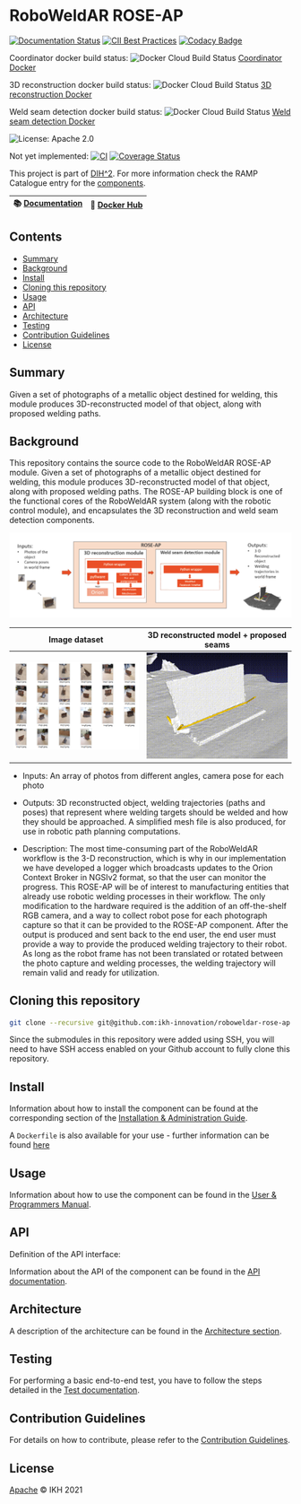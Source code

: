 # RoboWeldAR ROSE-AP

[![Documentation Status](https://readthedocs.org/projects/roboweldar-rose-ap/badge/?version=latest)](https://roboweldar-rose-ap.readthedocs.io/en/latest/?badge=latest)
[![CII Best Practices](https://bestpractices.coreinfrastructure.org/projects/4822/badge)](https://bestpractices.coreinfrastructure.org/projects/4822)
[![Codacy Badge](https://app.codacy.com/project/badge/Grade/97c7794bcfc4435e807d3f6838088cfc)](https://www.codacy.com/gh/ikh-innovation/roboweldar-rose-ap/dashboard?utm_source=github.com&amp;utm_medium=referral&amp;utm_content=ikh-innovation/roboweldar-rose-ap&amp;utm_campaign=Badge_Grade)

Coordinator docker build status:
![Docker Cloud Build Status](https://img.shields.io/docker/cloud/build/roboweldar/roboweldar-coordinator?style=plastic)
[Coordinator Docker](https://hub.docker.com/r/roboweldar/roboweldar-coordinator)

3D reconstruction docker build status:
![Docker Cloud Build Status](https://img.shields.io/docker/cloud/build/roboweldar/roboweldar-3d-reconstruction?style=plastic)
[3D reconstruction Docker](https://hub.docker.com/r/roboweldar/roboweldar-3d-reconstruction)

Weld seam detection docker build status:
![Docker Cloud Build Status](https://img.shields.io/docker/cloud/build/roboweldar/roboweldar-weld-seam-detection?style=plastic)
[Weld seam detection Docker](https://hub.docker.com/r/roboweldar/roboweldar-weld-seam-detection)

![License: Apache 2.0](https://img.shields.io/github/license/ikh-innovation/roboweldar-rose-ap)

Not yet implemented:
[![CI](https://github.com/ramp-eu/TTE.project1/workflows/CI/badge.svg)](https://github.com/ramp-eu/TTE.project1/actions?query=workflow%3ACI)
[![Coverage Status](https://coveralls.io/repos/github/ramp-eu/TTE.project1/badge.svg?branch=master)](https://coveralls.io/github/ramp-eu/TTE.project1?branch=master)

This project is part of [DIH^2](http://www.dih-squared.eu/). For more information check the RAMP Catalogue entry for the
[components](https://github.com/xxx).

| :books: [Documentation](https://roboweldar-rose-ap.readthedocs.io/en/latest/) | :whale: [Docker Hub](https://hub.docker.com/u/roboweldar) |
| --------------------------------------------- | ------------------------------------------------------------- |


## Contents

- [Summary](#summary)
- [Background](#background)
- [Install](#install)
- [Cloning this repository](#cloning-this-repository)
- [Usage](#usage)
- [API](#api)
- [Architecture](#architecture)
- [Testing](#testing)
- [Contribution Guidelines](#contribution-guidelines)
- [License](#license)

## Summary

Given a set of photographs of a metallic object destined for welding, this module produces 3D-reconstructed model of that object, along with proposed welding paths.

## Background

This repository contains the source code to the RoboWeldAR ROSE-AP module. Given a set of photographs of a metallic object destined for welding, this module produces 3D-reconstructed model of that object, along with proposed welding paths. The ROSE-AP building block is one of the functional cores of the RoboWeldAR system (along with the robotic control module), and encapsulates the 3D reconstruction and weld seam detection components.

![High-level architecture](rose-ap-arch.png)

| Image dataset | 3D reconstructed model + proposed seams |
|---------------|-----------------------------------------|
|      <img src="assets/example_1_collage.png" width="500">    |       <img src="assets/example_1_reconstruction.gif" width="500">    |


- Inputs: An array of photos from different angles, camera pose for each photo 

- Outputs: 3D reconstructed object, welding trajectories (paths and poses) that represent where welding targets should be welded and how they should be approached. A simplified mesh file is also produced, for use in robotic path planning computations.

- Description: The most time-consuming part of the RoboWeldAR workflow is the 3-D reconstruction, which is why in our implementation we have developed a logger which broadcasts updates to the Orion Context Broker in NGSIv2 format, so that the user can monitor the progress. This ROSE-AP will be of interest to manufacturing entities that already use robotic welding processes in their workflow. The only modification to the hardware required is the addition of an off-the-shelf RGB camera, and a way to collect robot pose for each photograph capture so that it can be provided to the ROSE-AP component. After the output is produced and sent back to the end user, the end user must provide a way to provide the produced welding trajectory to their robot. As long as the robot frame has not been translated or rotated between the photo capture and welding processes, the welding trajectory will remain valid and ready for utilization.

## Cloning this repository

```bash
git clone --recursive git@github.com:ikh-innovation/roboweldar-rose-ap.git
```

Since the submodules in this repository were added using SSH, you will need to have SSH access enabled on your Github account to fully clone this repository.

## Install

Information about how to install the component can be found at the corresponding section of the
[Installation & Administration Guide](installationguide.md).

A `Dockerfile` is also available for your use - further information can be found [here](docker_guide.md)

## Usage

Information about how to use the component can be found in the [User & Programmers Manual](usermanual.md).

## API

Definition of the API interface:

Information about the API of  the component can be found in the [API documentation](api.md).

## Architecture

A description of the architecture can be found in the [Architecture section](architecture.md).

## Testing

For performing a basic end-to-end test, you have to follow the steps detailed in the [Test documentation](test_examples.md).

## Contribution Guidelines

For details on how to contribute, please refer to the [Contribution Guidelines](contribution.md).

## License

[Apache](LICENSE) © IKH 2021
